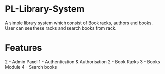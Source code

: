 # PL-Library-System
A simple library system which consist of Book racks, authors and books. User can see these racks and search books from rack.
# Features

2 - Admin Panel
1 - Authentication & Authorisation
2 - Book Racks 
3 - Books Module 
4 - Search books

